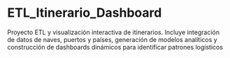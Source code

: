 # ETL_Itinerario_Dashboard
Proyecto ETL y visualización interactiva de itinerarios. Incluye integración de datos de naves, puertos y países, generación de modelos analíticos y construcción de dashboards dinámicos para identificar patrones logísticos
